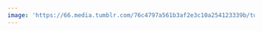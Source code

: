 ```yaml
---
image: 'https://66.media.tumblr.com/76c4797a561b3af2e3c10a254123339b/tumblr_of8ioe037B1tbdx3so1_1280.jpg'
---
```

